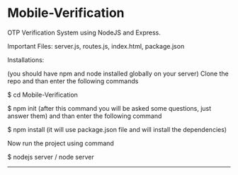 # Mobile-Verification
OTP Verification System using NodeJS and Express.

Important Files: server.js, routes.js, index.html, package.json

Installations:

(you should have npm and node installed globally on your server)
Clone the repo and than enter the following commands

$ cd Mobile-Verification

$ npm init 
(after this command you will be asked some questions, just answer them)
and than enter the following command

$ npm install
(it will use package.json file and will install the dependencies)

Now run the project using command

$ nodejs server / node server

___________
